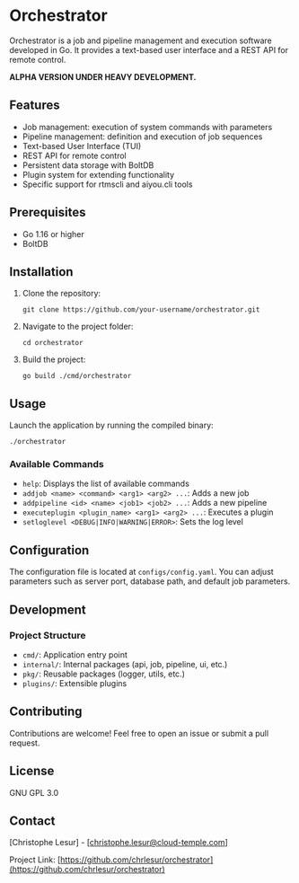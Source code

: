 # Orchestrator

Orchestrator is a job and pipeline management and execution software developed in Go. It provides a text-based user interface and a REST API for remote control.

**ALPHA VERSION UNDER HEAVY DEVELOPMENT.**

## Features

- Job management: execution of system commands with parameters
- Pipeline management: definition and execution of job sequences
- Text-based User Interface (TUI)
- REST API for remote control
- Persistent data storage with BoltDB
- Plugin system for extending functionality
- Specific support for rtmscli and aiyou.cli tools

## Prerequisites

- Go 1.16 or higher
- BoltDB

## Installation

1. Clone the repository:
   ```
   git clone https://github.com/your-username/orchestrator.git
   ```

2. Navigate to the project folder:
   ```
   cd orchestrator
   ```

3. Build the project:
   ```
   go build ./cmd/orchestrator
   ```

## Usage

Launch the application by running the compiled binary:

```
./orchestrator
```

### Available Commands

- `help`: Displays the list of available commands
- `addjob <name> <command> <arg1> <arg2> ...`: Adds a new job
- `addpipeline <id> <name> <job1> <job2> ...`: Adds a new pipeline
- `executeplugin <plugin_name> <arg1> <arg2> ...`: Executes a plugin
- `setloglevel <DEBUG|INFO|WARNING|ERROR>`: Sets the log level

## Configuration

The configuration file is located at `configs/config.yaml`. You can adjust parameters such as server port, database path, and default job parameters.

## Development

### Project Structure

- `cmd/`: Application entry point
- `internal/`: Internal packages (api, job, pipeline, ui, etc.)
- `pkg/`: Reusable packages (logger, utils, etc.)
- `plugins/`: Extensible plugins

## Contributing

Contributions are welcome! Feel free to open an issue or submit a pull request.

## License

GNU GPL 3.0

## Contact

[Christophe Lesur] - [christophe.lesur@cloud-temple.com]

Project Link: [https://github.com/chrlesur/orchestrator](https://github.com/chrlesur/orchestrator)
```